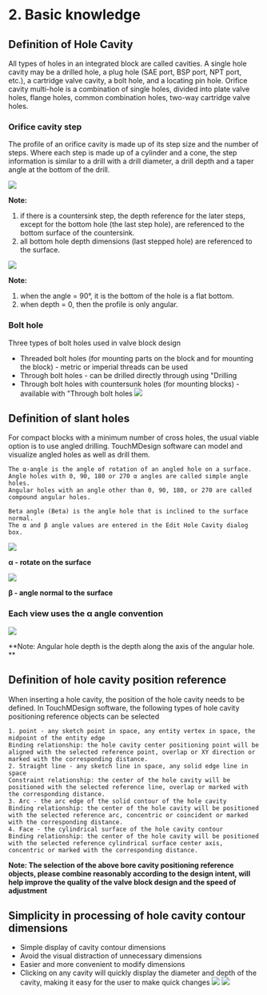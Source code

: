 # 2. Basic knowledge

## Definition of Hole Cavity

All types of holes in an integrated block are called cavities.
A single hole cavity may be a drilled hole, a plug hole (SAE port, BSP port, NPT port, etc.), a cartridge valve cavity, a bolt hole, and a locating pin hole.
Orifice cavity multi-hole is a combination of single holes, divided into plate valve holes, flange holes, common combination holes, two-way cartridge valve holes.

### Orifice cavity step
The profile of an orifice cavity is made up of its step size and the number of steps. Where each step is made up of a cylinder and a cone, the step information is similar to a drill with a drill diameter, a drill depth and a taper angle at the bottom of the drill.

![](/images/28415304.png)

**Note:**

1. if there is a countersink step, the depth reference for the later steps, except for the bottom hole (the last step hole), are referenced to the bottom surface of the countersink.
2. all bottom hole depth dimensions (last stepped hole) are referenced to the surface.

![](/images/28402763.png)

**Note:**

1. when the angle = 90°, it is the bottom of the hole is a flat bottom.
2. when depth = 0, then the profile is only angular.

### Bolt hole

Three types of bolt holes used in valve block design
- Threaded bolt holes (for mounting parts on the block and for mounting the block) - metric or imperial threads can be used
- Through bolt holes - can be drilled directly through using "Drilling
- Through bolt holes with countersunk holes (for mounting blocks) - available with "Through bolt holes
![](/images/28415392.png)

## Definition of slant holes

For compact blocks with a minimum number of cross holes, the usual viable option is to use angled drilling.
TouchMDesign software can model and visualize angled holes as well as drill them.

```
The α-angle is the angle of rotation of an angled hole on a surface.
Angle holes with 0, 90, 180 or 270 α angles are called simple angle holes.
Angular holes with an angle other than 0, 90, 180, or 270 are called compound angular holes.

Beta angle (Beta) is the angle hole that is inclined to the surface normal.
The α and β angle values are entered in the Edit Hole Cavity dialog box.
```

![](/images/25498984.png)

**α - rotate on the surface**

![](/images/25499000.png)

**β - angle normal to the surface**

### Each view uses the α angle convention

![](/images/25498586.png)

**Note: Angular hole depth is the depth along the axis of the angular hole. **

## Definition of hole cavity position reference

When inserting a hole cavity, the position of the hole cavity needs to be defined. In TouchMDesign software, the following types of hole cavity positioning reference objects can be selected

```
1. point - any sketch point in space, any entity vertex in space, the midpoint of the entity edge
Binding relationship: the hole cavity center positioning point will be aligned with the selected reference point, overlap or XY direction or marked with the corresponding distance.
2. Straight line - any sketch line in space, any solid edge line in space
Constraint relationship: the center of the hole cavity will be positioned with the selected reference line, overlap or marked with the corresponding distance.
3. Arc - the arc edge of the solid contour of the hole cavity
Binding relationship: the center of the hole cavity will be positioned with the selected reference arc, concentric or coincident or marked with the corresponding distance.
4. Face - the cylindrical surface of the hole cavity contour
Binding relationship: the center of the hole cavity will be positioned with the selected reference cylindrical surface center axis, concentric or marked with the corresponding distance.
```

**Note: The selection of the above bore cavity positioning reference objects, please combine reasonably according to the design intent, will help improve the quality of the valve block design and the speed of adjustment**

## Simplicity in processing of hole cavity contour dimensions

- Simple display of cavity contour dimensions
- Avoid the visual distraction of unnecessary dimensions
- Easier and more convenient to modify dimensions
- Clicking on any cavity will quickly display the diameter and depth of the cavity, making it easy for the user to make quick changes
![](/images/28449452.png)
![](/images/28449455.png)